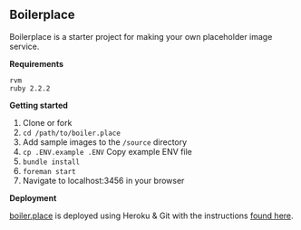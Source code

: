 ## Boilerplace

Boilerplace is a starter project for making your own placeholder image service.

**Requirements**

```
rvm
ruby 2.2.2
```

**Getting started**

1. Clone or fork
2. `cd /path/to/boiler.place`
3. Add sample images to the `/source` directory
4. `cp .ENV.example .ENV` Copy example ENV file
5. `bundle install`
6. `foreman start`
7. Navigate to localhost:3456 in your browser

**Deployment**

[boiler.place](http://boiler.place) is deployed using Heroku & Git with the instructions [found here](https://devcenter.heroku.com/articles/git).
